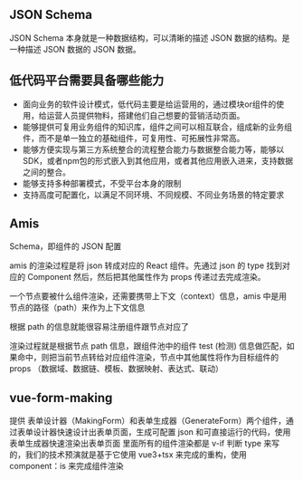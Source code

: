 ## JSON Schema

JSON Schema 本身就是一种数据结构，可以清晰的描述 JSON 数据的结构。是一种描述 JSON 数据的 JSON 数据。

## 低代码平台需要具备哪些能力

- 面向业务的软件设计模式，低代码主要是给运营用的，通过模块or组件的使用，给运营人员提供物料，搭建他们自己想要的营销活动页面。
- 能够提供可复用业务组件的知识库，组件之间可以相互联合，组成新的业务组件，而不是单一独立的基础组件，可复用性、可拓展性非常高。
- 能够方便实现与第三方系统整合的流程整合能力与数据整合能力等，能够以SDK，或者npm包的形式嵌入到其他应用，或者其他应用嵌入进来，支持数据之间的整合。
- 能够支持多种部署模式，不受平台本身的限制
- 支持高度可配置化，以满足不同环境、不同规模、不同业务场景的特定要求

## Amis

Schema，即组件的 JSON 配置

amis 的渲染过程是将 json 转成对应的 React 组件。先通过 json 的 type 找到对应的 Component 然后，然后把其他属性作为 props 传递过去完成渲染。

一个节点要被什么组件渲染，还需要携带上下文（context）信息，amis 中是用节点的路径（path）来作为上下文信息

根据 path 的信息就能很容易注册组件跟节点对应了

渲染过程就是根据节点 path 信息，跟组件池中的组件 test (检测) 信息做匹配，如果命中，则把当前节点转给对应组件渲染，节点中其他属性将作为目标组件的 props
（数据域、数据链、模板、数据映射、表达式、联动）

## vue-form-making

提供 表单设计器（MakingForm）和表单生成器（GenerateForm）两个组件，通过表单设计器快速设计出表单页面，生成可配置 json 和可直接运行的代码，使用表单生成器快速渲染出表单页面
里面所有的组件渲染都是 v-if 判断 type 来写的，我们的技术预演就是基于它使用 vue3+tsx 来完成的重构，使用 component：is 来完成组件渲染
